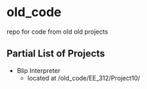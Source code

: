# old_code
repo for code from old old projects

## Partial List of Projects
* Blip Interpreter
	+ located at /old_code/EE_312/Project10/
